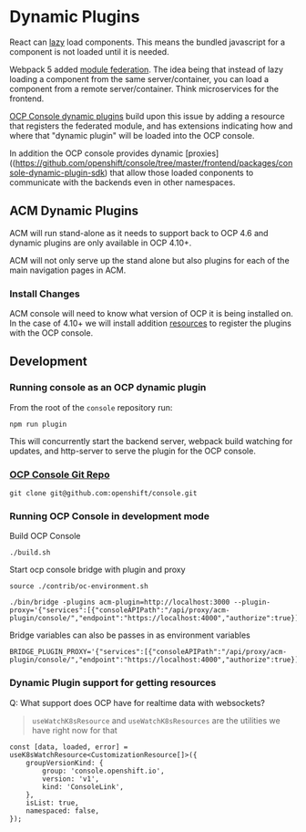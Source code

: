 # Dynamic Plugins

React can [lazy](https://reactjs.org/docs/code-splitting.html#reactlazy) load components.
This means the bundled javascript for a component is not loaded until it is needed.

Webpack 5 added [module federation](https://webpack.js.org/concepts/module-federation).
The idea being that instead of lazy loading a component from the same server/container,
you can load a component from a remote server/container. Think microservices for the frontend.

[OCP Console dynamic plugins](https://github.com/openshift/console/blob/master/dynamic-demo-plugin/README.md#proxy-service)
build upon this issue by adding a resource that registers the federated module,
and has extensions indicating how and where that "dynamic plugin" will be loaded into the OCP console.

In addition the OCP console provides dynamic [proxies]((https://github.com/openshift/console/tree/master/frontend/packages/console-dynamic-plugin-sdk) that allow those loaded conponents to communicate with the backends even in other namespaces.

## ACM Dynamic Plugins

ACM will run stand-alone as it needs to support back to OCP 4.6 and dynamic plugins are only available in OCP 4.10+.

ACM will not only serve up the stand alone but also plugins for each of the main navigation pages in ACM.

### Install Changes

ACM console will need to know what version of OCP it is being installed on.
In the case of 4.10+ we will install addition [resources](https://github.com/openshift/console/blob/master/dynamic-demo-plugin/oc-manifest.yaml) to register the plugins with the OCP console.

## Development

### Running console as an OCP dynamic plugin

From the root of the `console` repository run:
```
npm run plugin
```

This will concurrently start the backend server, webpack build watching for updates, and http-server to serve the plugin for the OCP console.   

### [OCP Console Git Repo](https://github.com/openshift/console)

```
git clone git@github.com:openshift/console.git
```

### Running OCP Console in development mode

Build OCP Console

```
./build.sh
```

Start ocp console bridge with plugin and proxy

```
source ./contrib/oc-environment.sh 
```

```
./bin/bridge -plugins acm-plugin=http://localhost:3000 --plugin-proxy='{"services":[{"consoleAPIPath":"/api/proxy/acm-plugin/console/","endpoint":"https://localhost:4000","authorize":true}]}'
```

Bridge variables can also be passes in as environment variables

```
BRIDGE_PLUGIN_PROXY='{"services":[{"consoleAPIPath":"/api/proxy/acm-plugin/console/","endpoint":"https://localhost:4000","authorize":true}]}'
```

### Dynamic Plugin support for getting resources

Q: What support does OCP have for realtime data with websockets?

> `useWatchK8sResource` and `useWatchK8sResources` are the utilities we have right now for that

```
const [data, loaded, error] = useK8sWatchResource<CustomizationResource[]>({
    groupVersionKind: {
        group: 'console.openshift.io',
        version: 'v1',
        kind: 'ConsoleLink',
    },
    isList: true,
    namespaced: false,
});
```
